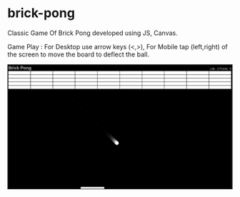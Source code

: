 # brick-pong

Classic Game Of Brick Pong developed using JS, Canvas.

Game Play : For Desktop use arrow keys (<,>), For Mobile tap (left,right) of the screen to move the board to deflect the ball.

![Alt text](img/brick_pong2.png?raw=true "Screen 1")
